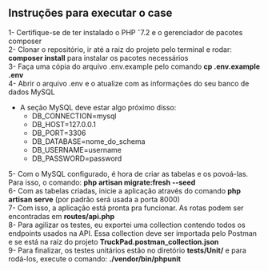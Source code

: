 <h2>Instruções para executar o case</h2>  

1- Certifique-se de ter instalado o PHP ˆ7.2 e o gerenciador de pacotes composer  
2- Clonar o repositório, ir até a raiz do projeto pelo terminal e rodar: <strong>composer install</strong> para instalar os pacotes necessários  
3- Faça uma cópia do arquivo .env.example pelo comando <strong>cp .env.example .env</strong>  
4- Abrir o arquivo .env e o atualize com as informações do seu banco de dados MySQL  

- A seção MySQL deve estar algo próximo disso:
    <ul>
        <li>DB_CONNECTION=mysql</li>
        <li>DB_HOST=127.0.0.1</li>
        <li>DB_PORT=3306</li>
        <li>DB_DATABASE=nome_do_schema</li>
        <li>DB_USERNAME=username</li>
        <li>DB_PASSWORD=password</li>
    </ul>  
    
5- Com o MySQL configurado, é hora de criar as tabelas e os povoá-las. Para isso, o comando: <strong>php artisan migrate:fresh --seed</strong>    
6- Com as tabelas criadas, inicie a aplicação através do comando <strong>php artisan serve</strong> (por padrão será usada a porta 8000)  
7- Com isso, a aplicação está pronta pra funcionar. As rotas podem ser encontradas em <strong>routes/api.php</strong>  
8- Para agilizar os testes, eu exportei uma collection contendo todos os endpoints usados na API. Essa collection deve ser importada pelo Postman e se está na raiz do projeto <strong>TruckPad.postman_collection.json</strong>  
9- Para finalizar, os testes unitários estão no diretório <strong>tests/Unit/</strong> e para rodá-los, execute o comando: <strong>./vendor/bin/phpunit</strong>  